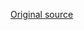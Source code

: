 [Original source](https://github.com/thinktecture-labs/web-components-dependency-injection/tree/main/sample)
